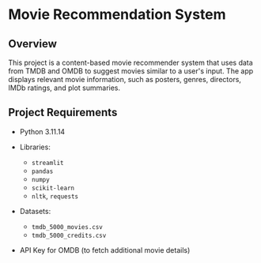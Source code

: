 # Movie Recommendation System

## Overview
This project is a content-based movie recommender system that uses data from TMDB and OMDB to suggest movies similar to a user's input. The app displays relevant movie information, such as posters, genres, directors, IMDb ratings, and plot summaries.

## Project Requirements
- Python 3.11.14
- Libraries:
  - `streamlit`
  - `pandas`
  - `numpy`
  -  `scikit-learn`
  -  `nltk`, `requests`
- Datasets:
  - `tmdb_5000_movies.csv`
  -  `tmdb_5000_credits.csv`

- API Key for OMDB (to fetch additional movie details)

